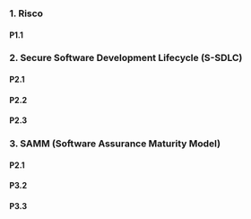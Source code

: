 ### 1. Risco

#### P1.1

### 2. Secure Software Development Lifecycle (S-SDLC)

#### P2.1

#### P2.2

#### P2.3

### 3. SAMM (Software Assurance Maturity Model)

#### P2.1

#### P3.2

#### P3.3